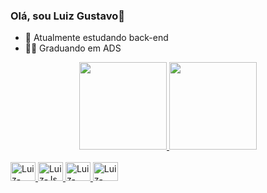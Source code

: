 ### Olá, sou Luiz Gustavo👋

- 🌱 Atualmente estudando back-end
- 👨‍🎓 Graduando em ADS

<div align = "center">
  <a href="https://github.com/Luizgustavo0109">
  <img height = "140em" src = "https://github-readme-stats.vercel.app/api?username=Luizgustavo0109&show_icons=true&theme=great-gatsby&include_all_commits=true&count_private=true" />
  <img height = "140em" src = "https://github-readme-stats.vercel.app/api/top-langs/?username=Luizgustavo0109&layout=compact&langs_count=7&theme=great-gatsby" />
</div>
  
 <div style = "display: inline_block"> <br>
  <img "center" alt = "Luiz-python" height = "30" width = "40" src = "https://cdn.jsdelivr.net/gh/devicons/devicon/icons/python/python-original.svg" />
  <img "center" alt = "Luiz-Js" height = "30" width = "40" src = "https://cdn.jsdelivr.net/gh/devicons/devicon/icons/javascript/javascript-plain.svg" />
  <img "center" alt = "Luiz-HTML" height = "30" width = "40" src = "https://cdn.jsdelivr.net/gh/devicons/devicon/icons/html5/html5-original.svg" />
  <img "center" alt = "Luiz-CSS" height = "30" width = "40" src = "https://cdn.jsdelivr.net/gh/devicons/devicon/icons/css3/css3-original.svg" />
 </div>
